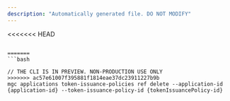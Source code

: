 ```yaml
---
description: "Automatically generated file. DO NOT MODIFY"
---
```


<<<<<<< HEAD
```cli

=======
```bash

// THE CLI IS IN PREVIEW. NON-PRODUCTION USE ONLY
>>>>>>> ac57e61007f395881f1814eae37dc23911227b9b
mgc applications token-issuance-policies ref delete --application-id {application-id} --token-issuance-policy-id {tokenIssuancePolicy-id}

```